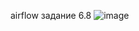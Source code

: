 airflow
задание 6.8
![image](https://github.com/user-attachments/assets/d02ac4bf-918a-4795-99bb-38cf3cab3ef7)
